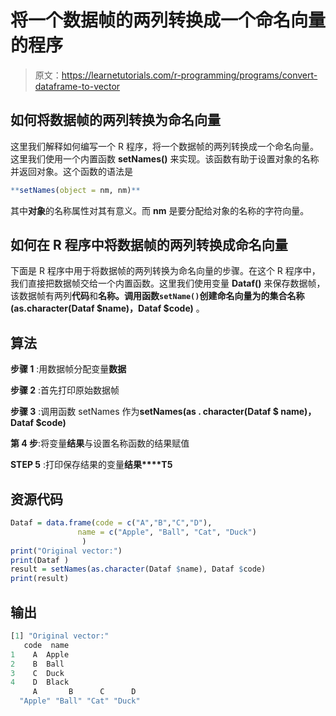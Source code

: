 # 将一个数据帧的两列转换成一个命名向量的程序

> 原文：<https://learnetutorials.com/r-programming/programs/convert-dataframe-to-vector>

## 如何将数据帧的两列转换为命名向量

这里我们解释如何编写一个 R 程序，将一个数据帧的两列转换成一个命名向量。这里我们使用一个内置函数 **setNames()** 来实现。该函数有助于设置对象的名称并返回对象。这个函数的语法是

```r
**setNames(object = nm, nm)** 

```

其中**对象**的名称属性对其有意义。而 **nm** 是要分配给对象的名称的字符向量。

## 如何在 R 程序中将数据帧的两列转换成命名向量

下面是 R 程序中用于将数据帧的两列转换为命名向量的步骤。在这个 R 程序中，我们直接把数据帧交给一个内置函数。这里我们使用变量 **Dataf()** 来保存数据帧，该数据帧有两列**代码**和**名称。**调用函数`setName()`创建命名向量为**的集合名称(as.character(Dataf $name)，Dataf $code)** 。

## 算法

**步骤 1** :用数据帧分配变量**数据**

**步骤 2** :首先打印原始数据帧

**步骤 3** :调用函数 setNames 作为**setNames(as . character(Dataf $ name)，Dataf $code)**

**第 4 步**:将变量**结果**与设置名称函数的结果赋值

**STEP 5** :打印保存结果的变量**结果****T5**

## 资源代码

```r
Dataf = data.frame(code = c("A","B","C","D"), 
               name = c("Apple", "Ball", "Cat", "Duck")
                )
print("Original vector:")
print(Dataf )
result = setNames(as.character(Dataf $name), Dataf $code)
print(result)

```

## 输出

```r
[1] "Original vector:"
   code  name
1    A  Apple
2    B  Ball
3    C  Duck
4    D  Black
     A       B      C      D 
  "Apple" "Ball" "Cat" "Duck" 
```